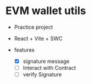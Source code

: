 # EVM wallet utils

* Practice project
* React + Vite + SWC

* features
  * [x] signature message
  * [ ] Interact with Contract
  * [ ] verify Signature
